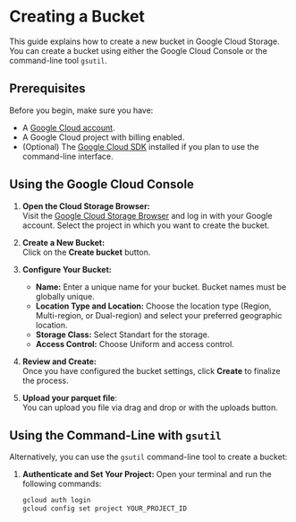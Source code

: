 # Creating a Bucket

This guide explains how to create a new bucket in Google Cloud Storage. You can create a bucket using either the Google Cloud Console or the command-line tool `gsutil`.

## Prerequisites

Before you begin, make sure you have:
- A [Google Cloud account](https://cloud.google.com/).
- A Google Cloud project with billing enabled.
- (Optional) The [Google Cloud SDK](https://cloud.google.com/sdk) installed if you plan to use the command-line interface.

## Using the Google Cloud Console

1. **Open the Cloud Storage Browser:**  
   Visit the [Google Cloud Storage Browser](https://console.cloud.google.com/storage/browser) and log in with your Google account. Select the project in which you want to create the bucket.

2. **Create a New Bucket:**  
   Click on the **Create bucket** button.

3. **Configure Your Bucket:**
   - **Name:** Enter a unique name for your bucket. Bucket names must be globally unique.
   - **Location Type and Location:** Choose the location type (Region, Multi-region, or Dual-region) and select your preferred geographic location.
   - **Storage Class:** Select Standart for the storage.
   - **Access Control:** Choose Uniform and  access control.

4. **Review and Create:**  
    Once you have configured the bucket settings, click **Create** to finalize the process.

5. **Upload your parquet file**:  
    You can upload you file via drag and drop or with the uploads button.  

## Using the Command-Line with `gsutil`

Alternatively, you can use the `gsutil` command-line tool to create a bucket:

1. **Authenticate and Set Your Project:**
   Open your terminal and run the following commands:
   ```bash
   gcloud auth login
   gcloud config set project YOUR_PROJECT_ID
